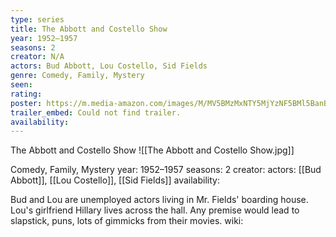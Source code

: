 ```yaml
---
type: series
title: The Abbott and Costello Show
year: 1952–1957
seasons: 2
creator: N/A
actors: Bud Abbott, Lou Costello, Sid Fields
genre: Comedy, Family, Mystery
seen:
rating: 
poster: https://m.media-amazon.com/images/M/MV5BMzMxNTY5MjYzNF5BMl5BanBnXkFtZTcwMTgxNDEzMw@@._V1_SX300.jpg
trailer_embed: Could not find trailer.
availability:
---
```

The Abbott and Costello Show
![[The Abbott and Costello Show.jpg]]

Comedy, Family, Mystery
year: 1952–1957
seasons: 2
creator: 
actors: [[Bud Abbott]], [[Lou Costello]], [[Sid Fields]]
availability:

Bud and Lou are unemployed actors living in Mr. Fields' boarding house. Lou's girlfriend Hillary lives across the hall. Any premise would lead to slapstick, puns, lots of gimmicks from their movies.
wiki: 


